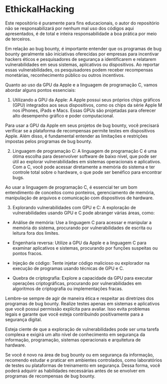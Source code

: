 # EthickalHacking
Este repositório é puramente para fins educacionais, o autor do repositório não se responsabilizará por nenhum mal uso dos códigos aqui apresentados, é de total e inteira responsabilidade a boa prática por meio de terceiros.


Em relação ao bug bounty, é importante entender que os programas de bug bounty geralmente são iniciativas oferecidas por empresas para incentivar hackers éticos e pesquisadores de segurança a identificarem e relatarem vulnerabilidades em seus sistemas, aplicativos ou dispositivos. Ao reportar essas vulnerabilidades, os pesquisadores podem receber recompensas monetárias, reconhecimento público ou outros incentivos.

Quanto ao uso da GPU da Apple e a linguagem de programação C, vamos abordar alguns pontos essenciais:

1. Utilizando a GPU da Apple:
A Apple possui seus próprios chips gráficos (GPU) integrados aos seus dispositivos, como os chips da série Apple M nos iPhones, iPads e Macs. Essas GPUs são projetadas para oferecer alto desempenho gráfico e poder computacional.

Para usar a GPU da Apple em seus projetos de bug bounty, você precisará verificar se a plataforma de recompensas permite testes em dispositivos Apple. Além disso, é fundamental entender as limitações e restrições impostas pelos programas de bug bounty.

2. Linguagem de programação C:
A linguagem de programação C é uma ótima escolha para desenvolver software de baixo nível, que pode ser útil ao explorar vulnerabilidades em sistemas operacionais e aplicativos. Com a C, você pode acessar diretamente a memória do sistema e ter controle total sobre o hardware, o que pode ser benéfico para encontrar bugs.

Ao usar a linguagem de programação C, é essencial ter um bom entendimento de conceitos como ponteiros, gerenciamento de memória, manipulação de arquivos e comunicação com dispositivos de hardware.

3. Explorando vulnerabilidades com GPU e C:
A exploração de vulnerabilidades usando GPU e C pode abranger várias áreas, como:

- Análise de memória: Use a linguagem C para acessar e manipular a memória do sistema, procurando por vulnerabilidades de escrita ou leitura fora dos limites.

- Engenharia reversa: Utilize a GPU da Apple e a linguagem C para examinar aplicativos e sistemas, procurando por funções suspeitas ou pontos fracos.

- Injeção de código: Tente injetar código malicioso ou explorador na execução de programas usando técnicas de GPU e C.

- Quebra de criptografia: Explore a capacidade da GPU para executar operações criptográficas, procurando por vulnerabilidades em algoritmos de criptografia ou implementações fracas.

Lembre-se sempre de agir de maneira ética e respeitar as diretrizes dos programas de bug bounty. Realize testes apenas em sistemas e aplicativos que você possui permissão explícita para avaliar. Isso evita problemas legais e garante que você esteja contribuindo positivamente para a segurança digital.

Esteja ciente de que a exploração de vulnerabilidades pode ser uma tarefa complexa e exigirá um alto nível de conhecimento em segurança da informação, programação, sistemas operacionais e arquitetura de hardware.

Se você é novo na área de bug bounty ou em segurança da informação, recomendo estudar e praticar em ambientes controlados, como laboratórios de testes ou plataformas de treinamento em segurança. Dessa forma, você poderá adquirir as habilidades necessárias antes de se envolver em programas de recompensas de bug bounty.
